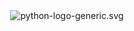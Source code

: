 <div align="center">
  <img src="https://www.python.org/static/community_logos/python-logo-generic.svg" alt="python-logo-generic.svg">
</div>

